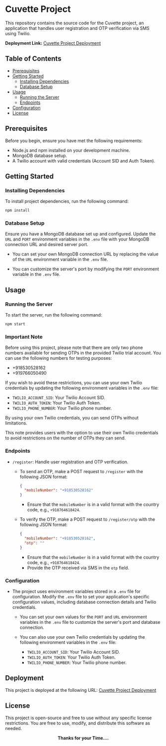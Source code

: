 # Cuvette Project

This repository contains the source code for the Cuvette project, an application that handles user registration and OTP verification via SMS using Twilio.

**Deployment Link:** [Cuvette Project Deployment](https://verification2-cgi4.onrender.com/)

## Table of Contents

- [Prerequisites](#prerequisites)
- [Getting Started](#getting-started)
  - [Installing Dependencies](#installing-dependencies)
  - [Database Setup](#database-setup)
- [Usage](#usage)
  - [Running the Server](#running-the-server)
  - [Endpoints](#endpoints)
- [Configuration](#configuration)
- [License](#license)

## Prerequisites

Before you begin, ensure you have met the following requirements:

- Node.js and npm installed on your development machine.
- MongoDB database setup.
- A Twilio account with valid credentials (Account SID and Auth Token).

## Getting Started

### Installing Dependencies

To install project dependencies, run the following command:

```bash
npm install
```

### Database Setup

Ensure you have a MongoDB database set up and configured. Update the `URL` and `PORT` environment variables in the `.env` file with your MongoDB connection URL and desired server port.

- You can set your own MongoDB connection URL by replacing the value of the `URL` environment variable in the `.env` file.

- You can customize the server's port by modifying the `PORT` environment variable in the `.env` file.

## Usage

### Running the Server

To start the server, run the following command:

```bash
npm start
```

### Important Note

Before using this project, please note that there are only two phone numbers available for sending OTPs in the provided Twilio trial account. You can use the following numbers for testing purposes:

- +918530528162
- +919766050490

If you wish to avoid these restrictions, you can use your own Twilio credentials by updating the following environment variables in the `.env` file:

- `TWILIO_ACCOUNT_SID`: Your Twilio Account SID.
- `TWILIO_AUTH_TOKEN`: Your Twilio Auth Token.
- `TWILIO_PHONE_NUMBER`: Your Twilio phone number.

By using your own Twilio credentials, you can send OTPs without limitations.

This note provides users with the option to use their own Twilio credentials to avoid restrictions on the number of OTPs they can send.

### Endpoints

- `/register`: Handle user registration and OTP verification.

  - To send an OTP, make a POST request to `/register` with the following JSON format:

    ```json
    {
      "mobileNumber": "+918530528162"
    }
    ```

    - Ensure that the `mobileNumber` is in a valid format with the country code, e.g., `+918764618424`.

  - To verify the OTP, make a POST request to `/register/otp` with the following JSON format:
    ```json
    {
      "mobileNumber": "+918530528162",
      "otp": ""
    }
    ```
    - Ensure that the `mobileNumber` is in a valid format with the country code, e.g., `+918764618424`.
    - Provide the OTP received via SMS in the `otp` field.

### Configuration

- The project uses environment variables stored in a `.env` file for configuration. Modify the `.env` file to set your application's specific configuration values, including database connection details and Twilio credentials.

  - You can set your own values for the `PORT` and `URL` environment variables in the `.env` file to customize the server's port and database connection.

  - You can also use your own Twilio credentials by updating the following environment variables in the `.env` file:
    - `TWILIO_ACCOUNT_SID`: Your Twilio Account SID.
    - `TWILIO_AUTH_TOKEN`: Your Twilio Auth Token.
    - `TWILIO_PHONE_NUMBER`: Your Twilio phone number.



## Deployment

This project is deployed at the following URL: [Cuvette Project Deployment](https://verification2-cgi4.onrender.com/)

## License

This project is open-source and free to use without any specific license restrictions. You are free to use, modify, and distribute this software as needed.

<div align="center">
  <b>Thanks for your Time....</b>
</div>
